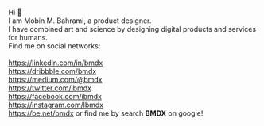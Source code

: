 Hi 👋<br>
I am Mobin M. Bahrami, a product designer.<br>
I have combined art and science by designing digital products and services for humans.<br>
Find me on social networks:<br></br>
https://linkedin.com/in/bmdx<br>
https://dribbble.com/bmdx<br>
https://medium.com/@bmdx<br>
https://twitter.com/ibmdx<br>
https://facebook.com/ibmdx<br>
https://instagram.com/lbmdx<br>
https://be.net/bmdx
or find me by search <b>BMDX</b> on google!
